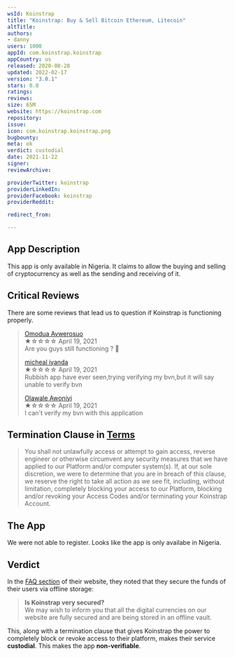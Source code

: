 ```yaml
---
wsId: Koinstrap
title: "Koinstrap: Buy & Sell Bitcoin Ethereum, Litecoin"
altTitle: 
authors:
- danny
users: 1000
appId: com.koinstrap.koinstrap
appCountry: us
released: 2020-08-28
updated: 2022-02-17
version: "3.0.1"
stars: 0.0
ratings: 
reviews: 
size: 65M
website: https://koinstrap.com
repository: 
issue: 
icon: com.koinstrap.koinstrap.png
bugbounty: 
meta: ok
verdict: custodial
date: 2021-11-22
signer: 
reviewArchive:

providerTwitter: koinstrap
providerLinkedIn: 
providerFacebook: koinstrap
providerReddit: 

redirect_from:

---
```


## App Description

This app is only available in Nigeria. It claims to allow the buying and selling of cryptocurrency as well as the sending and receiving of it. 

## Critical Reviews

There are some reviews that lead us to question if Koinstrap is functioning properly.

> [Omodua Avwerosuo](https://play.google.com/store/apps/details?id=com.koinstrap.koinstrap&reviewId=gp%3AAOqpTOEUnThGK3jrSAE-q0rqFPOBZ2JkWrDmmSfL_U0KzohJnzWE-6asY3vzXjhxT3rmr7w9G8al4iBj2rv0IA)<br>
  ★☆☆☆☆ April 19, 2021 <br>
       Are you guys still functioning ? 🤷
>
> [micheal iyanda](https://play.google.com/store/apps/details?id=com.koinstrap.koinstrap&reviewId=gp%3AAOqpTOHGja0eQxFYzDhNHx-CvMRP250pC_GEwOTSe25Qtj1I1_taPL-FCzCvATx-I4_7HSEo1_cD3Zjt5G0yOg)<br>
  ★☆☆☆☆ April 19, 2021 <br>
      Rubbish app have ever seen,trying verifying my bvn,but it will say unable to verify bvn
>
> [Olawale Awoniyi](https://play.google.com/store/apps/details?id=com.koinstrap.koinstrap&reviewId=gp%3AAOqpTOHpmEYl7Jw_hxZCMAkLHq4TCAkjgJF2x1RUp0OYtgy2aCbdwJXYG7L81NZE3VXjvFPUkA1tLfi8Q0tLjQ)<br>
  ★☆☆☆☆ April 19, 2021 <br>
     I can't verify my bvn with this application

## Termination Clause in [Terms](https://koinstrap.com/terms)

> You shall not unlawfully access or attempt to gain access, reverse engineer or otherwise circumvent any security measures that we have applied to our Platform and/or computer system(s). If, at our sole discretion, we were to determine that you are in breach of this clause, we reserve the right to take all action as we see fit, including, without limitation, completely blocking your access to our Platform, blocking and/or revoking your Access Codes and/or terminating your Koinstrap Account.

## The App

We were not able to register. Looks like the app is only availabe in Nigeria.

## Verdict

In the [FAQ section](https://koinstrap.com/faqs) of their website, they noted that they secure the funds of their users via offline storage:

> **Is Koinstrap very secured?**<br>
We may wish to inform you that all the digital currencies on our website are fully secured and are being stored in an offline vault.

This, along with a termination clause that gives Koinstrap the power to completely block or revoke access to their platform, makes their service **custodial**. This makes the app **non-verifiable**.
